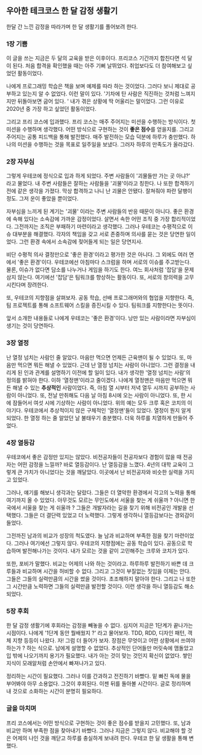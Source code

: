 
## 우아한 테크코스 한 달 감정 생활기

한달 간 느낀 감정을 따라가며 한 달 생활기를 풀어보려 한다.

### 1장 기쁨

 이 글을 쓰는 지금은 두 달의 교육을 받은 이후이다. 프리코스 기간까지 합친다면 석 달이 된다. 처음 합격을 확인했을 때는 아주 기뻐 날뛰었다. 취업보다도 더 참여해보고 싶었던 활동이었다. 

 나에게 프로그래밍 학습은 책을 보며 예제를 따라 하는 것이었다. 그러다 보니 제대로 공부하고 있는지 알 수 없었다. 이런 말이 있다. '기차에 탄 사람은 직진하는 것처럼 느껴지지만 뒤돌아보면 굽어 있다. ' 내가 겪은 상황에 딱 어울리는 말이었다. 그런 이유로 2020년 중 가장 하고 싶었던 활동이었다. 

 그리고 프리 코스에 입과했다. 프리 코스는 매주 주어지는 미션을 수행하는 방식이다. 첫 미션을 수행하며 생각했다. 어떤 방식으로 구현하는 것이 **좋은 점수**를 얻을지를. 그리고 주어지는 공통 피드백을 통해 발전했다. 매주 발전하는 모습 덕분에 하루가 충만했다. 하나의 미션을 수행하는 것을 목표로 일주일을 보냈다. 그러자 하루의 만족도가 올라갔다.

### 2장 자부심

 그렇게 우테코에 정식으로 입과 하게 되었다. 주변 사람들이 '괴물들만 가는 곳 아냐?' 라고 물었다. 내 주변 사람들은 잘하는 사람들을 '괴물'이라고 칭한다. 나 또한 합격하기 전에 같은 생각을 가졌다. 막상 합격하고 나니 난 괴물은 안됐다. 잘쳐줘야 파란 달팽이 정도. 그저 운이 좋았을 뿐이었다.

 자부심을 느끼게 된 계기는 '괴물' 이라는 주변 사람들의 반응 때문이 아니다. 좋은 환경에 속해 있다는 소속감에 가까운 감정이었다. 살면서 속한 어떤 조직 중 가장 합리적이었다. 그전까지는 조직은 부패하기 마련이라고 생각했다. 그러나 우테코는 수평적으로 이슈 대부분을 해결했다. 각자의 책임을 갖고 서로 존중하며 의사를 묻는 것은 당연한 일이었다. 그런 환경 속에서 소속감에 젖어들게 되는 일은 당연지사.

 비단 수평적 의사 결정만으로 '좋은 환경'이라고 평가한 것은 아니다. 그 외에도 여러 면에서 '좋은 환경'이다. 우테코에선 아침마다 스크럼을 하며 서로의 이슈를 주고받는다. 물론, 이슈가 없다면 담소를 나누거나 게임을 하기도 한다. 여느 회사처럼 '잡담'을 문제 삼지 않는다. 여기에선 '잡담'은 팀워크를 향상하는 활동이다. 또, 서로의 창의력을 고무시킨다며 장려한다.

 또, 우테코의 지향점을 살펴보자. 공동 학습, 선배 프로그래머와의 협업을 지향한다. 즉, 팀 프로젝트를 통해 소프트웨어 스킬을 증진시킬 수 있다. 팀워크를 지향한다는 뜻이다.

 앞서 소개한 내용들로 나에게 우테코는 '좋은 환경'이다. 낭만 있는 사람이라면 자부심이 생기는 것이 당연하다.

### 3장 열정

 난 열정 넘치는 사람인 줄 알았다. 마음만 먹으면 언제든 근육맨이 될 수 있었다. 또, 마음만 먹으면 뭐든 해낼 수 있었다. 근데 난 열정 넘치는 사람이 아니었다. 그런 결정을 내리게 된 인과 관계를 설명하기 이전에 할 일이 있다. 내가 생각한 '열정 넘치는 사람'의 정의를 밝혀야 한다. 이하 '열정맨'이라고 줄이겠다. 나에게 열정맨은 마음만 먹으면 뭐든 해낼 수 있는 **추상적인** 사람이었다. 즉, 아침 열 시부터 저녁 열두 시까지 공부하는 사람이 아니었다. 또, 전날 만취해도 다음 날 아침 8시에 오는 사람이 아니었다. 또, 한 시에 잠들어서 여섯 시에 기상하는 사람이 아니었다. 위의 예는 모두 크루 혹은 코치의 이야기다. 우테코에서 추상적이지 않은 구체적인 '열정맨'들이 있었다. 열정이 뭔지 알게 되었다. 한 열정 하는 줄 알았던 날 불태우기 충분했다. 더욱 하루를 치열하게 만들어 주었다.

### 4장 열등감

 우테코에서 좋은 감정만 있지는 않았다. 비전공자들이 전공자보다 경험이 많을 때 전공자는 어떤 감정을 느낄까? 바로 열등감이다. 난 열등감을 느꼈다. 4년의 대학 교육이 그렇게 큰 가치가 아니었다는 것을 깨달았다. 이곳에서 난 비전공자와 비슷한 실력을 가지고 있었다. 

 그러나, 얘기를 해보니 생각과는 달랐다. 그들은 더 열악한 환경에서 각고의 노력을 통해 여기까지 올 수 있었다. 아무것도 모르는 무인도에서 서울을 찾는 게 쉬울까 ? 아니면 한국에서 서울을 찾는 게 쉬울까 ? 그들은 개발자라는 길을 찾기 위해 비전공인 개발을 선택했다. 그들은 더 결단력 있었고 더 노력했다. 그렇게 생각하니 열등감보다는 경외감이 들었다.

 그전까진 남과의 비교가 성장의 척도였다. 늘 남과 비교하며 부족한 점을 찾기 마련이었다. 그러나 여기에선 그렇지 않다. 우테코의 지향점에는 공동 학습이 있다. 공동으로 학습하며 발전해나가는 것이다. 내가 모르는 것을 같이 고민해주는 크루와 코치가 있다. 

 또한, 포비가 말했다. 비교는 어제의 나와 하는 것이라고. 하루하루 발전하기 바쁜 데 크루들과 비교하며 시간을 허비할 수 없다. 그리고 그것이 부질없는 짓임을 이제는 안다. 그들은 그들의 실력만큼의 시간을 썼을 것이다. 초조해하지 말아야 한다. 그리고 나 또한 그 시간만큼 노력하면 그들의 실력만큼 발전할 것이다. 이런 생각을 하니 열등감도 해소되었다.

### 5장 후회

 한 달 감정 생활기에 후회라는 감정을 빼놓을 수 없다. 심지어 지금은 1단계가 끝나가는 시점이다. 나에게 '1단계 동안 뭘배웠지 ?' 라고 물어보자. TDD, RDD, 디자인 패턴, 객체 지향 등등이 나왔다. 자! 그럼 더 들어가 보자. 장점은 무엇이고 어떤 상황에서 쓰여야하는가 ? 하는 식으로. 남에게 설명할 수 없었다. 추상적인 단어들만 머릿속에 맴돌았고 입 밖에 나오기까지 용기가 필요했다. 내가 아는 것이 맞는 것인지 확신이 없었다. 쌓인 지식이 모래알처럼 손안에서 빠져나가고 있다.

 정리하는 시간이 필요했다. 그러나 이를 간과하고 전진하기 바빴다. 밑 빠진 독에 물을 부어봐야 아무 소용없다. 그것이 후회된다. 이젠 뒤를 돌아볼 시간이다. 글로 정리하며 내 것으로 소화하는 시간이 분명히 필요하다.

### 글을 마치며 

 프리 코스에서는 어떤 방식으로 구현하는 것이 좋은 점수를 받을지 고민했다. 또, 남과 비교만 하며 부족한 점을 찾아내기 바빴다. 그러나 지금은 그렇지 않다. 비교해야 할 것은 어제의 나인 것을 깨닫고 하루를 충실하게 보내려 한다. 우테코 한 달 생활을 통해 변했다.